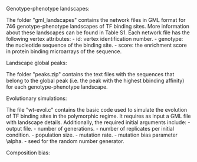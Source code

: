 Genotype-phenotype landscapes:

The folder "gml_landscapes" contains the network files in GML format for 746 genotype-phenotype landscapes of TF binding sites. More information about these landscapes can be found in Table S1. Each network file has the following vertex attributes: - id: vertex identification number. - genotype: the nucleotide sequence of the binding site. - score: the enrichment score in protein binding microarrays of the sequence.

Landscape global peaks:

The folder "peaks.zip" contains the text files with the sequences that belong to the global peak (i.e. the peak with the highest bbinding affinity) for each genotype-phenotype landscape. 

Evolutionary simulations:

The file "wt-evol.c" contains the basic code used to simulate the evolution of TF binding sites in the polymorphic regime. It requires as input a GML file with landscape details. Additionally, the required initial arguments include: - output file. - number of generations. - number of replicates per initial condition. - population size. - mutation rate. - mutation bias parameter \alpha. - seed for the random number generator.

Composition bias:
